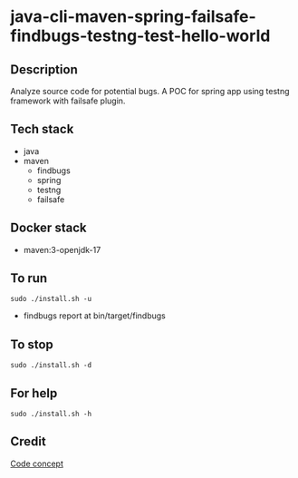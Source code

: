 # java-cli-maven-spring-failsafe-findbugs-testng-test-hello-world

## Description
Analyze source code for potential bugs.
A POC for spring app using testng
framework with failsafe plugin.

## Tech stack
- java
- maven
	- findbugs
  - spring
  - testng
  - failsafe

## Docker stack
- maven:3-openjdk-17

## To run
`sudo ./install.sh -u`
- findbugs report at bin/target/findbugs

## To stop
`sudo ./install.sh -d`

## For help
`sudo ./install.sh -h`

## Credit
[Code concept](https://github.com/eugenp/tutorials/tree/master/testing-modules/testng)
